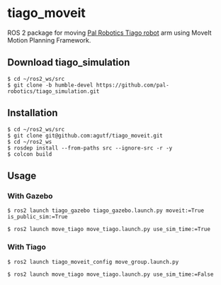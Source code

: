 # tiago_moveit

ROS 2 package for moving [Pal Robotics Tiago robot](https://github.com/pal-robotics/tiago_robot) arm using MoveIt Motion Planning Framework.

## Download tiago_simulation

```shell
$ cd ~/ros2_ws/src
$ git clone -b humble-devel https://github.com/pal-robotics/tiago_simulation.git
```

## Installation

```shell
$ cd ~/ros2_ws/src
$ git clone git@github.com:agutf/tiago_moveit.git
$ cd ~/ros2_ws
$ rosdep install --from-paths src --ignore-src -r -y
$ colcon build
```

## Usage

### With Gazebo

```shell
$ ros2 launch tiago_gazebo tiago_gazebo.launch.py moveit:=True is_public_sim:=True
```

```shell
$ ros2 launch move_tiago move_tiago.launch.py use_sim_time:=True
```

### With Tiago

```shell
$ ros2 launch tiago_moveit_config move_group.launch.py
```

```shell
$ ros2 launch move_tiago move_tiago.launch.py use_sim_time:=False
```

